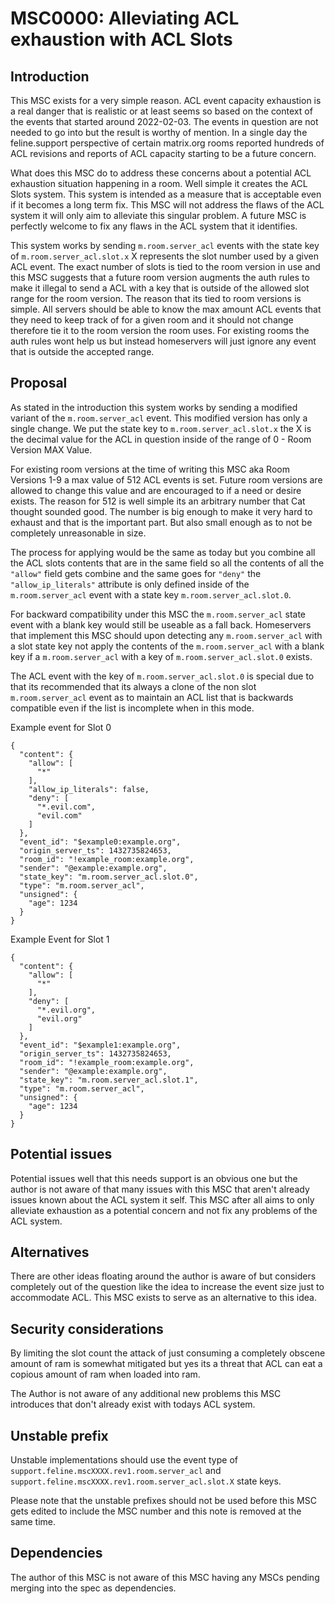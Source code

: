 # MSC0000: Alleviating ACL exhaustion with ACL Slots

## Introduction

This MSC exists for a very simple reason. ACL event capacity exhaustion is a real danger that is 
realistic or at least seems so based on the context of the events that started around 2022-02-03. 
The events in question are not needed to go into but the result is worthy of mention. In a single day the
feline.support perspective of certain matrix.org rooms reported hundreds of ACL revisions and reports of 
ACL capacity starting to be a future concern.

What does this MSC do to address these concerns about a potential ACL exhaustion situation happening in
a room. Well simple it creates the ACL Slots system. This system is intended as a measure that is
acceptable even if it becomes a long term fix. This MSC will not address the flaws of the ACL system
it will only aim to alleviate this singular problem. A future MSC is perfectly welcome to fix any flaws
in the ACL system that it identifies. 

This system works by sending `m.room.server_acl` events with the state key of `m.room.server_acl.slot.x`
X represents the slot number used by a given ACL event. The exact number of slots is tied to the
room version in use and this MSC suggests that a future room version augments the auth rules to make it 
illegal to send a ACL with a key that is outside of the allowed slot range for the room version. 
The reason that its tied to room versions is simple. All servers should be able to know the max amount
ACL events that they need to keep track of for a given room and it should not change therefore tie it to
the room version the room uses. For existing rooms the auth rules wont help us but instead homeservers 
will just ignore any event that is outside the accepted range.


## Proposal

As stated in the introduction this system works by sending a modified variant of the `m.room.server_acl`
event. This modified version has only a single change. We put the state key to `m.room.server_acl.slot.x`
the X is the decimal value for the ACL in question inside of the range of 0 - Room Version MAX Value.

For existing room versions at the time of writing this MSC aka Room Versions 1-9 a max value of 512 ACL
events is set. Future room versions are allowed to change this value and are encouraged to if a need or
desire exists. The reason for 512 is well simple its an arbitrary number that Cat thought sounded good.
The number is big enough to make it very hard to exhaust and that is the important part. But also small
enough as to not be completely unreasonable in size. 

The process for applying would be the same as today but you combine all the ACL slots contents that are 
in the same field so all the contents of all the `"allow"` field gets combine and the same goes for
`"deny"` the `"allow_ip_literals"` attribute is only defined inside of the `m.room.server_acl` event with
a state key `m.room.server_acl.slot.0`.

For backward compatibility under this MSC the `m.room.server_acl` state event with a blank key would still
be useable as a fall back. Homeservers that implement this MSC should upon detecting any `m.room.server_acl`
with a slot state key not apply the contents of the `m.room.server_acl` with a blank key if a 
`m.room.server_acl` with a key of `m.room.server_acl.slot.0` exists. 

The ACL event with the key of `m.room.server_acl.slot.0` is special due to that its recommended that its 
always a clone of the non slot `m.room.server_acl` event as to maintain an ACL list that is backwards 
compatible even if the list is incomplete when in this mode. 

Example event for Slot 0
```
{
  "content": {
    "allow": [
      "*"
    ],
    "allow_ip_literals": false,
    "deny": [
      "*.evil.com",
      "evil.com"
    ]
  },
  "event_id": "$example0:example.org",
  "origin_server_ts": 1432735824653,
  "room_id": "!example_room:example.org",
  "sender": "@example:example.org",
  "state_key": "m.room.server_acl.slot.0",
  "type": "m.room.server_acl",
  "unsigned": {
    "age": 1234
  }
}
```
Example Event for Slot 1
```
{
  "content": {
    "allow": [
      "*"
    ],
    "deny": [
      "*.evil.org",
      "evil.org"
    ]
  },
  "event_id": "$example1:example.org",
  "origin_server_ts": 1432735824653,
  "room_id": "!example_room:example.org",
  "sender": "@example:example.org",
  "state_key": "m.room.server_acl.slot.1",
  "type": "m.room.server_acl",
  "unsigned": {
    "age": 1234
  }
}
```

## Potential issues

Potential issues well that this needs support is an obvious one but the author is not aware of that many
issues with this MSC that aren't already issues known about the ACL system it self. This MSC after all 
aims to only alleviate exhaustion as a potential concern and not fix any problems of the ACL system. 

## Alternatives

There are other ideas floating around the author is aware of but considers completely out of the question
like the idea to increase the event size just to accommodate ACL. This MSC exists to serve as an 
alternative to this idea. 

## Security considerations

By limiting the slot count the attack of just consuming a completely obscene amount of ram is somewhat
mitigated but yes its a threat that ACL can eat a copious amount of ram when loaded into ram.

The Author is not aware of any additional new problems this MSC introduces that don't already exist with
todays ACL system.

## Unstable prefix

Unstable implementations should use the event type of `support.feline.mscXXXX.rev1.room.server_acl` and
`support.feline.mscXXXX.rev1.room.server_acl.slot.X` state keys. 

Please note that the unstable prefixes should not be used before this MSC gets edited to include the 
MSC number and this note is removed at the same time.

## Dependencies

The author of this MSC is not aware of this MSC having any MSCs pending merging into the spec as 
dependencies.
